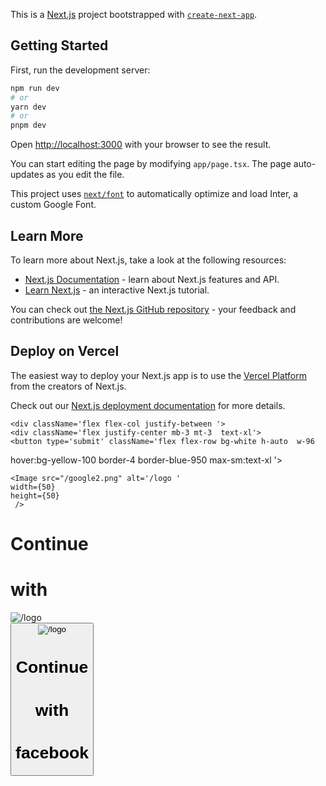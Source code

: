 This is a [Next.js](https://nextjs.org/) project bootstrapped with [`create-next-app`](https://github.com/vercel/next.js/tree/canary/packages/create-next-app).

## Getting Started

First, run the development server:

```bash
npm run dev
# or
yarn dev
# or
pnpm dev
```

Open [http://localhost:3000](http://localhost:3000) with your browser to see the result.

You can start editing the page by modifying `app/page.tsx`. The page auto-updates as you edit the file.

This project uses [`next/font`](https://nextjs.org/docs/basic-features/font-optimization) to automatically optimize and load Inter, a custom Google Font.

## Learn More

To learn more about Next.js, take a look at the following resources:

- [Next.js Documentation](https://nextjs.org/docs) - learn about Next.js features and API.
- [Learn Next.js](https://nextjs.org/learn) - an interactive Next.js tutorial.

You can check out [the Next.js GitHub repository](https://github.com/vercel/next.js/) - your feedback and contributions are welcome!

## Deploy on Vercel

The easiest way to deploy your Next.js app is to use the [Vercel Platform](https://vercel.com/new?utm_medium=default-template&filter=next.js&utm_source=create-next-app&utm_campaign=create-next-app-readme) from the creators of Next.js.

Check out our [Next.js deployment documentation](https://nextjs.org/docs/deployment) for more details.

 <div className='flex justify-center  mb-10 mt-10'>
    <div className='flex flex-col'>
    <div className='  sm:border-4 border-blue-950 
     h-auto w-auto lg:px-5 p-2'>
    

    <div className='flex flex-col justify-between '>
    <div className='flex justify-center mb-3 mt-3  text-xl'>
    <button type='submit' className='flex flex-row bg-white h-auto  w-96
   hover:bg-yellow-100 border-4 border-blue-950  max-sm:text-xl '>
   
    <Image src="/google2.png" alt='/logo ' 
    width={50}
    height={50}
     />
<h1 className='text-lime-600 text-2xl mt-1 ml-1
    '>Continue  </h1>
     <h1 className='text-red-600 text-2xl mt-1 ml-1
    '>with  </h1>
   <Image src="/google.png" alt='/logo ' className='mt-3 ml-2'
 width={80}
 height={80} />
 </button>
</div>

<div className='flex justify-center m-3  text-xl '>
<button type='button' className='flex flex-row bg-white h-auto  w-96
  hover:bg-yellow-200 border-4 border-blue-950 max-sm:text-xl '>
 <Image src="/facebook2.png" alt='/logo ' 
 width={40}
 height={40} /> 
  <h1 className='text-green-600 text-2xl mt-2 ml-1
    '>Continue  </h1>
     <h1 className='text-yellow-600 text-2xl mt-2 ml-1
    '>with  </h1>
  <h1 className='text-blue-950 text-2xl mt-2 ml-1'>facebook</h1>
  </button>
   </div>


   </div>
   </div>
   </div> 

  </div>